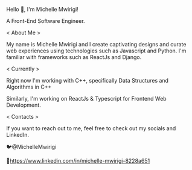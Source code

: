 
Hello 👋, I'm Michelle Mwirigi!

A Front-End Software Engineer.


< About Me >

My name is Michelle Mwirigi and I create captivating designs and curate web experiences using technologies such as Javascript and Python. I'm familiar with frameworks such as ReactJs and Django.

< Currently >

Right now I'm working with C++, specifically Data Structures and Algorithms in C++

Similarly, I'm working on ReactJs & Typescript for Frontend Web Development.

< Contacts >

If you want to reach out to me, feel free to check out my socials and LinkedIn.

🐦@MichelleMwirigi

🔗https://www.linkedin.com/in/michelle-mwirigi-8228a651

<!---
mwirigikainyu/mwirigikainyu is a ✨ special ✨ repository because its `README.md` (this file) appears on your GitHub profile.
You can click the Preview link to take a look at your changes.
--->

